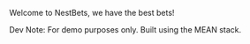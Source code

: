 Welcome to NestBets, we have the best bets!

Dev Note: For demo purposes only. Built using the MEAN stack.
